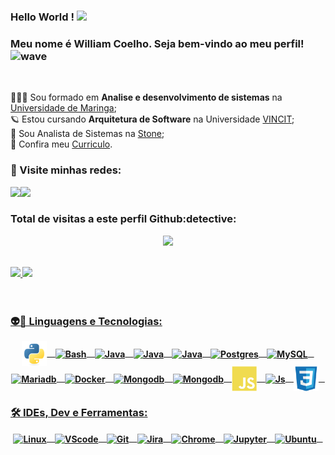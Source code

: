 ### Hello World !  <img src="https://github.com/TheDudeThatCode/TheDudeThatCode/blob/master/Assets/Earth.gif" width="24px">

<h3>Meu nome é William Coelho. Seja bem-vindo ao meu perfil!<img alt="wave" src="https://raw.githubusercontent.com/MartinHeinz/MartinHeinz/master/wave.gif" width="30px">  </h3>  <br>

<p align="left">
👨🏽‍💻 Sou formado em <b>Analise e desenvolvimento de sistemas</b> na <a href = "https://www.unicesumar.edu.br/">Universidade de Maringa</a>;<br> 
🪐 Estou cursando <b>Arquitetura de Software</b> na Universidade <a href = "https://www.faculdadevincit.edu.br/">VINCIT</a>;<br> 
💼 Sou Analista de Sistemas na <a href = "https://www.stone.com.br/">Stone</a>;<br>
📄 Confira meu <a href="https://drive.google.com/file/d/1YKyH67rkE83l2RdXymaO1An0onifImAd/view?usp=drive_link">Curriculo</a>.<br>
  
<h3><b>🔦 Visite minhas redes:<b></h3>
<div align="left" style="display: flex">
<a href="https://www.instagram.com/w.coelho.s/" target="_blank"><img src="https://img.shields.io/badge/@w.coelho.s-%23E4405F.svg?&style=for-the-badge&logo=instagram&logoColor=white"></a>
<a href="https://www.linkedin.com/in/williamcoelhoads/" target="_blank"><img src="https://img.shields.io/badge/williamcoelhoads-%230077B5.svg?&style=for-the-badge&logo=linkedin&logoColor=white"></a>
</div>
<div>
<h3><b>Total de visitas a este perfil Github:detective:<b></h3>
 <p align="center"> 
   <img alingn="center" src="https://profile-counter.glitch.me/wyllamcoelhoads/count.svg"/>
 </p>
</div>
<br>
<div>
<a href="https://github.com/wyllamcoelhoads">
<img height="180em" src="https://github-readme-stats.vercel.app/api/top-langs/?username=wyllamcoelhoads&layout=compact&langs_count=100&theme=dark"/>
<img height="180em" src="https://github-readme-stats.vercel.app/api?username=wyllamcoelhoads&show_icons=true&theme=dark&include_all_commits=true&count_private=true"/>
</div>
<br>
<div style="display: inline_block"><br>
<h3><b>👽👾 Linguagens e Tecnologias:<b></h3>
<p align="center">
<img title="Python"  align="center" alt="Python" height="40" width="40" src="https://raw.githubusercontent.com/devicons/devicon/master/icons/python/python-original.svg">
&nbsp;&nbsp;
<img title="Bash" align="center" alt="Bash" height="40" width="40" src="https://cdn.jsdelivr.net/gh/devicons/devicon/icons/bash/bash-original.svg">
&nbsp;&nbsp;
<img title="Java" align="center" alt="Java" height="40" width="40" src="https://cdn.jsdelivr.net/gh/devicons/devicon/icons/java/java-plain.svg">
&nbsp;&nbsp;
<img title="C" align="center" alt="Java" height="40" width="40" src="https://cdn.jsdelivr.net/gh/devicons/devicon/icons/c/c-original.svg">
&nbsp;&nbsp;
<img title="C++" align="center" alt="Java" height="40" width="40" src="https://cdn.worldvectorlogo.com/logos/c.svg">
&nbsp;&nbsp;
<img title="Postgres" align="center" alt="Postgres" height="40" width="40" src="https://profilinator.rishav.dev/skills-assets/postgresql-original-wordmark.svg">
&nbsp;&nbsp;
<img title="MySQL" align="center" alt="MySQL" height="40" width="40" src="https://cdn.jsdelivr.net/gh/devicons/devicon/icons/mysql/mysql-original.svg">
&nbsp;&nbsp;
<img title="Mariadb" align="center" alt="Mariadb" height="40" width="40" src="https://www.vectorlogo.zone/logos/mariadb/mariadb-icon.svg">
&nbsp;&nbsp;
<img title="Docker" align="center" alt="Docker" height="40" width="40" src="https://cdn.jsdelivr.net/gh/devicons/devicon/icons/docker/docker-plain.svg">
&nbsp;&nbsp;
<img title="Mongodb" align="center" alt="Mongodb" height="40" width="40" src="https://profilinator.rishav.dev/skills-assets/mongodb-original-wordmark.svg">
&nbsp;&nbsp;
<img title="Angular" align="center" alt="Mongodb" height="40" width="40" src="https://cdn.worldvectorlogo.com/logos/angular-icon-1.svg">
&nbsp;&nbsp;
<img title="JavaScript" align="center" alt="Js" height="40" width="40" src="https://raw.githubusercontent.com/devicons/devicon/master/icons/javascript/javascript-plain.svg">
&nbsp;&nbsp;
<img title="Typescript" align="center" alt="Js" height="40" width="40" src="https://cdn.worldvectorlogo.com/logos/typescript.svg"> 
&nbsp;&nbsp;
<img title="CSS" align="center" alt="CSS" height="40" width="40" src="https://raw.githubusercontent.com/devicons/devicon/master/icons/css3/css3-original.svg">
&nbsp;&nbsp;
</p>
</div>
<h3><b>🛠️ IDEs, Dev e Ferramentas:<b></h3>
<p align="center">
<img title="Linux" align="center" alt="Linux" height="40" width="40" src="https://cdn.jsdelivr.net/gh/devicons/devicon/icons/linux/linux-original.svg">
&nbsp;&nbsp;
<img title="VScode" align="center" alt="VScode" height="40" width="40" src="https://cdn.jsdelivr.net/gh/devicons/devicon/icons/vscode/vscode-original.svg">
&nbsp;&nbsp;
<img title="Git" align="center" alt="Git" height="40" width="40" src="https://cdn.jsdelivr.net/gh/devicons/devicon/icons/git/git-plain.svg">
&nbsp;&nbsp;
<img title="Jira" align="center" alt="Jira" height="40" width="40" src="https://cdn.jsdelivr.net/gh/devicons/devicon/icons/jira/jira-original.svg">
&nbsp;&nbsp;
<img title="Chrome" align="center" alt="Chrome" height="40" width="40" src="https://cdn.jsdelivr.net/gh/devicons/devicon/icons/chrome/chrome-original-wordmark.svg">
&nbsp;&nbsp;
<img title="Jupyter" align="center" alt="Jupyter" height="40" width="40" src="https://cdn.jsdelivr.net/gh/devicons/devicon/icons/jupyter/jupyter-original-wordmark.svg">
&nbsp;&nbsp;
<img title="Ubuntu" align="center" alt="Ubuntu" height="40" width="40" src="https://cdn.jsdelivr.net/gh/devicons/devicon/icons/ubuntu/ubuntu-plain-wordmark.svg">
&nbsp;&nbsp;
</p>
<br>

 
                                                                                                         
